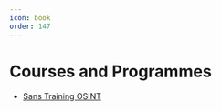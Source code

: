 ```yaml
---
icon: book
order: 147
---
```


# Courses and Programmes

* [Sans Training OSINT](https://www.sans.org/cyber-security-training-events/osint-summit-2024/)
